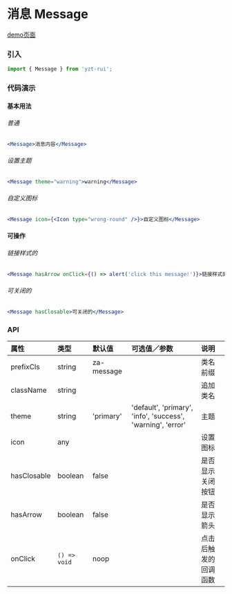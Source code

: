 # 消息 Message

[demo页面](https://github.com/tian1024527726/yzt-rui/#/message)

### 引入

```js
import { Message } from 'yzt-rui';
```

### 代码演示

#### 基本用法

###### 普通
```jsx
<Message>消息内容</Message>
```

###### 设置主题
```jsx
<Message theme="warning">warning</Message>
```

###### 自定义图标
```jsx
<Message icon={<Icon type="wrong-round" />}>自定义图标</Message>
```

#### 可操作

###### 链接样式的
```jsx
<Message hasArrow onClick={() => alert('click this message!')}>链接样式的</Message>
```

###### 可关闭的
```jsx
<Message hasClosable>可关闭的</Message>
```

### API

| 属性 | 类型 | 默认值 | 可选值／参数 | 说明 |
| :--- | :--- | :--- | :--- | :--- |
| prefixCls | string | za-message | | 类名前缀 |
| className | string | | | 追加类名 |
| theme | string | 'primary' | 'default', 'primary', 'info', 'success', 'warning', 'error' | 主题 |
| icon | any | | | 设置图标 |
| hasClosable | boolean | false | | 是否显示关闭按钮 |
| hasArrow | boolean | false | | 是否显示箭头 |
| onClick | <code>() => void</code> | noop | | 点击后触发的回调函数 |





